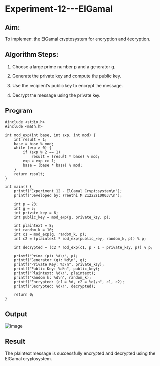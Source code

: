 # Experiment-12---ElGamal
## Aim:
To implement the ElGamal cryptosystem for encryption and decryption.

## Algorithm Steps:
1) Choose a large prime number p and a generator g.

2) Generate the private key and compute the public key.

3) Use the recipient’s public key to encrypt the message.

4) Decrypt the message using the private key.
## Program
```
#include <stdio.h>
#include <math.h>

int mod_exp(int base, int exp, int mod) {
    int result = 1;
    base = base % mod;
    while (exp > 0) {
        if (exp % 2 == 1)
            result = (result * base) % mod;
        exp = exp >> 1;
        base = (base * base) % mod;
    }
    return result;
}

int main() {
    printf("Experiment 12 - ElGamal Cryptosystem\n");
    printf("Developed by: Preethi M 212222100037\n");

    int p = 23;
    int g = 5;
    int private_key = 6;
    int public_key = mod_exp(g, private_key, p);

    int plaintext = 8;
    int random_k = 10;
    int c1 = mod_exp(g, random_k, p);
    int c2 = (plaintext * mod_exp(public_key, random_k, p)) % p;

    int decrypted = (c2 * mod_exp(c1, p - 1 - private_key, p)) % p;

    printf("Prime (p): %d\n", p);
    printf("Generator (g): %d\n", g);
    printf("Private Key: %d\n", private_key);
    printf("Public Key: %d\n", public_key);
    printf("Plaintext: %d\n", plaintext);
    printf("Random k: %d\n", random_k);
    printf("Encrypted: (c1 = %d, c2 = %d)\n", c1, c2);
    printf("Decrypted: %d\n", decrypted);

    return 0;
}

```

## Output
![image](https://github.com/user-attachments/assets/e3634e9b-1538-496c-bef8-df75e1181065)

## Result
The plaintext message is successfully encrypted and decrypted using the ElGamal cryptosystem.

